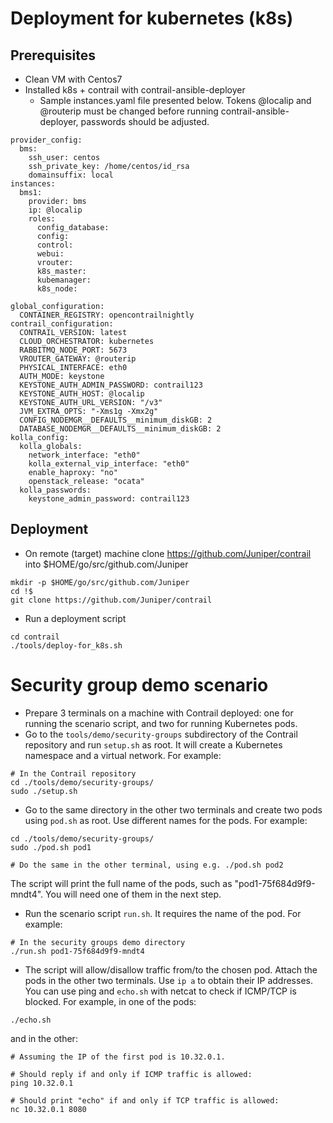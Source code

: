 # Deployment for kubernetes (k8s)

## Prerequisites
* Clean VM with Centos7
* Installed k8s + contrail with contrail-ansible-deployer
  - Sample instances.yaml file presented below. Tokens @localip and @routerip must be changed before running contrail-ansible-deployer, passwords should be adjusted.

```
provider_config:
  bms:
    ssh_user: centos
    ssh_private_key: /home/centos/id_rsa
    domainsuffix: local
instances:
  bms1:
    provider: bms
    ip: @localip
    roles:
      config_database:
      config:
      control:
      webui:
      vrouter:
      k8s_master:
      kubemanager:
      k8s_node:

global_configuration:
  CONTAINER_REGISTRY: opencontrailnightly
contrail_configuration:
  CONTRAIL_VERSION: latest
  CLOUD_ORCHESTRATOR: kubernetes
  RABBITMQ_NODE_PORT: 5673
  VROUTER_GATEWAY: @routerip
  PHYSICAL_INTERFACE: eth0
  AUTH_MODE: keystone
  KEYSTONE_AUTH_ADMIN_PASSWORD: contrail123
  KEYSTONE_AUTH_HOST: @localip
  KEYSTONE_AUTH_URL_VERSION: "/v3"
  JVM_EXTRA_OPTS: "-Xms1g -Xmx2g"
  CONFIG_NODEMGR__DEFAULTS__minimum_diskGB: 2
  DATABASE_NODEMGR__DEFAULTS__minimum_diskGB: 2
kolla_config:
  kolla_globals:
    network_interface: "eth0"
    kolla_external_vip_interface: "eth0"
    enable_haproxy: "no"
    openstack_release: "ocata"
  kolla_passwords:
    keystone_admin_password: contrail123
```

## Deployment
* On remote (target) machine clone https://github.com/Juniper/contrail into $HOME/go/src/github.com/Juniper
``` shell
mkdir -p $HOME/go/src/github.com/Juniper
cd !$
git clone https://github.com/Juniper/contrail
```
* Run a deployment script
``` shell
cd contrail
./tools/deploy-for_k8s.sh
```

# Security group demo scenario
* Prepare 3 terminals on a machine with Contrail deployed: one for running the scenario script, and two for running Kubernetes pods.
* Go to the `tools/demo/security-groups` subdirectory of the Contrail repository and run `setup.sh` as root.
  It will create a Kubernetes namespace and a virtual network. For example:
``` shell
# In the Contrail repository
cd ./tools/demo/security-groups/
sudo ./setup.sh
```
* Go to the same directory in the other two terminals and create two pods using `pod.sh` as root. Use different names for the pods. For example:
```shell
cd ./tools/demo/security-groups/
sudo ./pod.sh pod1

# Do the same in the other terminal, using e.g. ./pod.sh pod2
```
The script will print the full name of the pods, such as "pod1-75f684d9f9-mndt4". You will need one of them in the next step.
* Run the scenario script `run.sh`. It requires the name of the pod. For example:
``` shell
# In the security groups demo directory
./run.sh pod1-75f684d9f9-mndt4
```
* The script will allow/disallow traffic from/to the chosen pod. Attach the pods in the other two terminals. Use `ip a` to obtain their IP addresses.
  You can use ping and `echo.sh` with netcat to check if ICMP/TCP is blocked. For example, in one of the pods:
``` shell
./echo.sh
```
and in the other:
``` shell
# Assuming the IP of the first pod is 10.32.0.1.

# Should reply if and only if ICMP traffic is allowed:
ping 10.32.0.1

# Should print "echo" if and only if TCP traffic is allowed:
nc 10.32.0.1 8080
```
